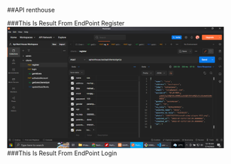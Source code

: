##API renthouse

###This Is Result From EndPoint Register
<picture>
  <img alt="Shows an illustrated sun in light color mode and a moon with stars in dark color mode." src="https://github.com/rahmathidayat1203/apirenthouse/blob/dev/postmanResources/screenshotpostman1.png?raw=true" width="650"/>
</picture>
###This Is Result From EndPoint Login

